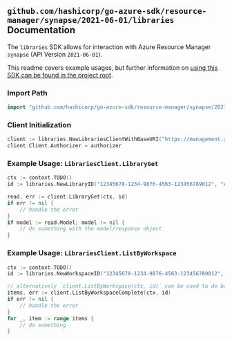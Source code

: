 
## `github.com/hashicorp/go-azure-sdk/resource-manager/synapse/2021-06-01/libraries` Documentation

The `libraries` SDK allows for interaction with Azure Resource Manager `synapse` (API Version `2021-06-01`).

This readme covers example usages, but further information on [using this SDK can be found in the project root](https://github.com/hashicorp/go-azure-sdk/tree/main/docs).

### Import Path

```go
import "github.com/hashicorp/go-azure-sdk/resource-manager/synapse/2021-06-01/libraries"
```


### Client Initialization

```go
client := libraries.NewLibrariesClientWithBaseURI("https://management.azure.com")
client.Client.Authorizer = authorizer
```


### Example Usage: `LibrariesClient.LibraryGet`

```go
ctx := context.TODO()
id := libraries.NewLibraryID("12345678-1234-9876-4563-123456789012", "example-resource-group", "workspaceValue", "libraryValue")

read, err := client.LibraryGet(ctx, id)
if err != nil {
	// handle the error
}
if model := read.Model; model != nil {
	// do something with the model/response object
}
```


### Example Usage: `LibrariesClient.ListByWorkspace`

```go
ctx := context.TODO()
id := libraries.NewWorkspaceID("12345678-1234-9876-4563-123456789012", "example-resource-group", "workspaceValue")

// alternatively `client.ListByWorkspace(ctx, id)` can be used to do batched pagination
items, err := client.ListByWorkspaceComplete(ctx, id)
if err != nil {
	// handle the error
}
for _, item := range items {
	// do something
}
```
